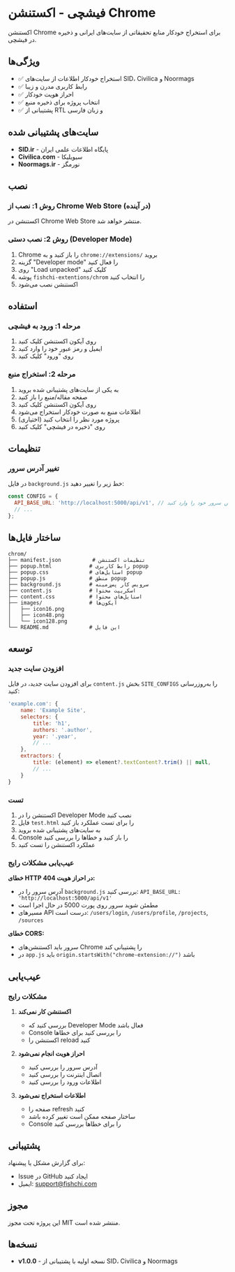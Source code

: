 # فیشچی - اکستنشن Chrome

اکستنشن Chrome برای استخراج خودکار منابع تحقیقاتی از سایت‌های ایرانی و ذخیره در فیشچی.

## ویژگی‌ها

- ✅ استخراج خودکار اطلاعات از سایت‌های SID، Civilica و Noormags
- ✅ رابط کاربری مدرن و زیبا
- ✅ احراز هویت خودکار
- ✅ انتخاب پروژه برای ذخیره منبع
- ✅ پشتیبانی از RTL و زبان فارسی

## سایت‌های پشتیبانی شده

- **SID.ir** - پایگاه اطلاعات علمی ایران
- **Civilica.com** - سیویلیکا
- **Noormags.ir** - نورمگز

## نصب

### روش 1: نصب از Chrome Web Store (در آینده)

اکستنشن در Chrome Web Store منتشر خواهد شد.

### روش 2: نصب دستی (Developer Mode)

1. Chrome را باز کنید و به `chrome://extensions/` بروید
2. گزینه "Developer mode" را فعال کنید
3. روی "Load unpacked" کلیک کنید
4. پوشه `fishchi-extentions/chrom` را انتخاب کنید
5. اکستنشن نصب می‌شود

## استفاده

### مرحله 1: ورود به فیشچی

1. روی آیکون اکستنشن کلیک کنید
2. ایمیل و رمز عبور خود را وارد کنید
3. روی "ورود" کلیک کنید

### مرحله 2: استخراج منبع

1. به یکی از سایت‌های پشتیبانی شده بروید
2. صفحه مقاله/منبع را باز کنید
3. روی آیکون اکستنشن کلیک کنید
4. اطلاعات منبع به صورت خودکار استخراج می‌شود
5. پروژه مورد نظر را انتخاب کنید (اختیاری)
6. روی "ذخیره در فیشچی" کلیک کنید

## تنظیمات

### تغییر آدرس سرور

در فایل `background.js` خط زیر را تغییر دهید:

```javascript
const CONFIG = {
  API_BASE_URL: 'http://localhost:5000/api/v1', // آدرس سرور خود را وارد کنید
  // ...
};
```

## ساختار فایل‌ها

```
chrom/
├── manifest.json          # تنظیمات اکستنشن
├── popup.html            # رابط کاربری popup
├── popup.css             # استایل‌های popup
├── popup.js              # منطق popup
├── background.js         # سرویس کار پس‌زمینه
├── content.js            # اسکریپت محتوا
├── content.css           # استایل‌های محتوا
├── images/               # آیکون‌ها
│   ├── icon16.png
│   ├── icon48.png
│   └── icon128.png
└── README.md             # این فایل
```

## توسعه

### افزودن سایت جدید

برای افزودن سایت جدید، در فایل `content.js` بخش `SITE_CONFIGS` را به‌روزرسانی کنید:

```javascript
'example.com': {
    name: 'Example Site',
    selectors: {
        title: 'h1',
        authors: '.author',
        year: '.year',
        // ...
    },
    extractors: {
        title: (element) => element?.textContent?.trim() || null,
        // ...
    }
}
```

### تست

1. اکستنشن را در Developer Mode نصب کنید
2. فایل `test.html` را برای تست عملکرد باز کنید
3. به سایت‌های پشتیبانی شده بروید
4. Console را باز کنید و خطاها را بررسی کنید
5. عملکرد اکستنشن را تست کنید

### عیب‌یابی مشکلات رایج

**خطای HTTP 404 در احراز هویت:**

- آدرس سرور را در `background.js` بررسی کنید: `API_BASE_URL: 'http://localhost:5000/api/v1'`
- مطمئن شوید سرور روی پورت 5000 در حال اجرا است
- مسیرهای API درست است: `/users/login`, `/users/profile`, `/projects`, `/sources`

**خطای CORS:**

- سرور باید اکستنشن‌های Chrome را پشتیبانی کند
- در `app.js` باید `origin.startsWith("chrome-extension://")` باشد

## عیب‌یابی

### مشکلات رایج

1. **اکستنشن کار نمی‌کند**

   - بررسی کنید که Developer Mode فعال باشد
   - Console را بررسی کنید برای خطاها
   - اکستنشن را reload کنید

2. **احراز هویت انجام نمی‌شود**

   - آدرس سرور را بررسی کنید
   - اتصال اینترنت را بررسی کنید
   - اطلاعات ورود را بررسی کنید

3. **اطلاعات استخراج نمی‌شود**
   - صفحه را refresh کنید
   - ساختار صفحه ممکن است تغییر کرده باشد
   - Console را برای خطاها بررسی کنید

## پشتیبانی

برای گزارش مشکل یا پیشنهاد:

- Issue در GitHub ایجاد کنید
- ایمیل: support@fishchi.com

## مجوز

این پروژه تحت مجوز MIT منتشر شده است.

## نسخه‌ها

- **v1.0.0** - نسخه اولیه با پشتیبانی از SID، Civilica و Noormags

